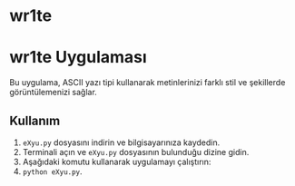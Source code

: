 # wr1te
# wr1te Uygulaması

Bu uygulama, ASCII yazı tipi kullanarak metinlerinizi farklı stil ve şekillerde görüntülemenizi sağlar.

## Kullanım

1. `eXyu.py` dosyasını indirin ve bilgisayarınıza kaydedin.
2. Terminali açın ve `eXyu.py` dosyasının bulunduğu dizine gidin.
3. Aşağıdaki komutu kullanarak uygulamayı çalıştırın:
4. `python eXyu.py`.
